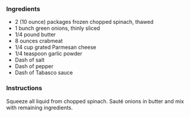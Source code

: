 ### Ingredients

* 2 (10 ounce) packages frozen chopped spinach, thawed
* 1 bunch green onions, thinly sliced
* 1/4 pound butter
* 8 ounces crabmeat
* 1/4 cup grated Parmesan cheese
* 1/4 teaspoon garlic powder
* Dash of salt
* Dash of pepper
* Dash of Tabasco sauce

### Instructions

Squeeze all liquid from chopped spinach. Sauté onions in butter and mix with remaining ingredients.